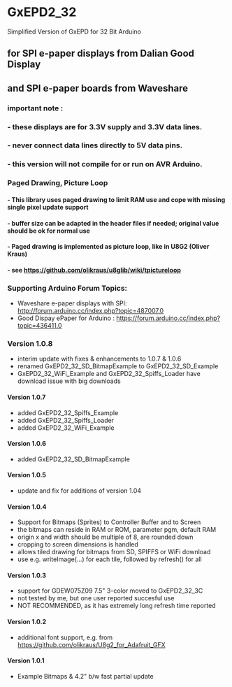 # GxEPD2_32
Simplified Version of GxEPD for 32 Bit Arduino

## for SPI e-paper displays from Dalian Good Display 
## and SPI e-paper boards from Waveshare

### important note :
### - these displays are for 3.3V supply and 3.3V data lines.
### - never connect data lines directly to 5V data pins.
### - this version will not compile for or run on AVR Arduino.

### Paged Drawing, Picture Loop
#### - This library uses paged drawing to limit RAM use and cope with missing single pixel update support
#### - buffer size can be adapted in the header files if needed; original value should be ok for normal use
#### - Paged drawing is implemented as picture loop, like in U8G2 (Oliver Kraus)
#### - see https://github.com/olikraus/u8glib/wiki/tpictureloop

### Supporting Arduino Forum Topics:

- Waveshare e-paper displays with SPI: http://forum.arduino.cc/index.php?topic=487007.0
- Good Dispay ePaper for Arduino : https://forum.arduino.cc/index.php?topic=436411.0

### Version 1.0.8
- interim update with fixes & enhancements to 1.0.7 & 1.0.6
- renamed GxEPD2_32_SD_BitmapExample to GxEPD2_32_SD_Example
- GxEPD2_32_WiFi_Example and GxEPD2_32_Spiffs_Loader have download issue with big downloads
#### Version 1.0.7
- added GxEPD2_32_Spiffs_Example
- added GxEPD2_32_Spiffs_Loader
- added GxEPD2_32_WiFi_Example
#### Version 1.0.6
- added GxEPD2_32_SD_BitmapExample
#### Version 1.0.5
- update and fix for additions of version 1.04
#### Version 1.0.4
- Support for Bitmaps (Sprites) to Controller Buffer and to Screen
- the bitmaps can reside in RAM or ROM, parameter pgm, default RAM
- origin x and width should be multiple of 8, are rounded down
- cropping to screen dimensions is handled
- allows tiled drawing for bitmaps from SD, SPIFFS or WiFi download
- use e.g. writeImage(...) for each tile, followed by refresh() for all
#### Version 1.0.3
- support for GDEW075Z09 7.5" 3-color moved to GxEPD2_32_3C
- not tested by me, but one user reported succesful use
- NOT RECOMMENDED, as it has extremely long refresh time reported
#### Version 1.0.2
- additional font support, e.g. from https://github.com/olikraus/U8g2_for_Adafruit_GFX
#### Version 1.0.1
- Example Bitmaps & 4.2" b/w fast partial update
